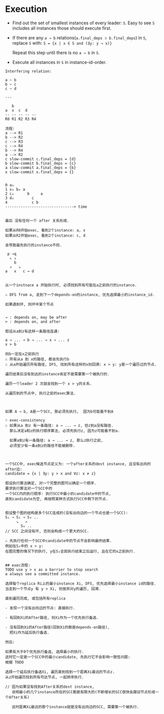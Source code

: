 # Execution

- Find out the set of smallest instances of every leader: `S`.
  Easy to see `S` includes all instances those should execute first.

- If there are any `a → b` relations(`a.final_deps ⊃ b.final_deps`)
  in `S`, replace `S` with:
  `S = {x | x ∈ S and (∃y: y → x)}`

  Repeat this step until there is no `a → b` in `S`.

- Execute all instances in `S` in instance-id-order.




```
Interfering relation:

a ~ b
b ~ c
c ~ d

---

   b
a  x  c  d
-- -- -- -- --
R0 R1 R2 R3 R4

流程:
a --> R1 
b --> R2
c --> R3
c --> R4
b --> R4
a --> R2
c slow-commit c.final_deps = {d}
b slow-commit b.final_deps = {c}
a slow-commit a.final_deps = {b}
x slow-commit x.final_deps = {}


0 a₀
1 x₀ b₀ a
2 c₀      b     a
3 d₀        c
4           c b
-------------------------------> time


最后 没有任何一个 after 关系形成.

如果从R0开始exec, 看到2个instance: a, x
如果从R2开始exec, 看到2个instance: c, d

会导致最先执行的instance不同.
```


```
 p →q
  ↖ ↓
    b
  ↗   ↘
a   x   c → d


从一个instnace a 开始执行时, 必须找到所有可能在a之前执行的instance.

∴ DFS from a, 走到下一个depends-on的instance, 优先选择最小的instance_id.

如果遇到环, 则环中某个节点


→ : depends on, may be after
> : depends on, and after

假设从a到z有这样一条路径连通:

a → ... → b → ... → x → ... z
x > b

则b一定在x之前执行
∴ 所有从a 到 x的路径, 都会先执行b
∴ 从a开始遍历所有路径, DFS, 找到所有这样的x则回溯: x > y: y是一个遍历过的节点.

遍历结束后没有到达的instance肯定不是需要第一个被执行的.

遍历一个leader 2 次就会找到一个 x > y的关系.

从遍历到的节点中, 执行之前的exec算法.



如果 A → b, A是一个SCC, 那必须先执行,  因为b可能看不到A

∵ exec-consistency
∴ 如果从a 到z 有一条路径: a → ... → z, 但z到a没有路径.
  那么决定a和z的执行顺序算法, 必须先执行z, 因为z可能看不到a.

  如果a到z有一条路径: a → ... → z, 那么z执行之前,
  必须至少有一条a到z的路径不能被删除.



一个SCC中, exec候选节点定义为: 一个after关系的dest instance, 且没有出向的after边:
candidate = {x | ∃y: y > x and ∀z: x ≯ z}

假设执行算法确定, 对一个完整的图可以确定一个顺序.
要求执行算法对一个SCC中的
一个SCC内的执行顺序: 执行SCC中最小的candidate中的节点,
直到candidate为空, 再按照某种方式执行SCC中剩下的节点.


假设整个图的结构是多个SCC连成的(没有出向边的一个节点也是一个SCC):
S₁ → S₂ → S₃ ..
     ↘   ↗
       S₄ ..
// SCC 之间没有环, 否则会构成一个更大的SCC.

∴ 先执行任何一个SCC中candidate中的节点不会影响最终结果.
例如在S₂中的 x > y:
在图完整的情况下的执行, y在S₃全部执行结束之后运行, 且在它的x之前执行.


## exec流程:
TODO use y > x as a barrier to stop search 
a always see a committed instance.

选择每个replica Ri上的最小instance Xi, DFS, 优先选择最小instance id的路径.
当走到一个节点y 有 y > Xi, 则放弃对y的遍历, 回溯.

直到遍历完成, 或包括所有replica

- 发现一个没有出向边的节点: 直接执行.

- 有回到Xi的After路径, 则Xi作为一个优先执行备选.

- 没有回到Xi的After路径(回到Xi的都是depends-on路径),
  把Xi作为延后执行备选.

然后:

如果有大于0个优先执行备选, 选择最小的执行.
这时它一定是一个SCC中的最小candidate, 先执行它不会影响一致性问题:
根据 TODO

选择一个延后执行备选Xi, 遍历直到找到一个距离Xi最远的节点z.
从z开始遍历找到所有可达节点, 一起排序执行.

// 因为如果没有找到After关系的dest instance,
   说明最小的几个instance所在的SCC都是有限大的(不断增长的SCC很快会跟旧节点形成一个After关系)

   这时距离Xi最远的那个instance就是没有出向边的SCC, 需要第一个被执行.


```


